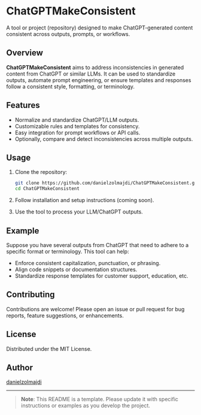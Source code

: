 # ChatGPTMakeConsistent

A tool or project (repository) designed to make ChatGPT-generated content consistent across outputs, prompts, or workflows.

## Overview

**ChatGPTMakeConsistent** aims to address inconsistencies in generated content from ChatGPT or similar LLMs. It can be used to standardize outputs, automate prompt engineering, or ensure templates and responses follow a consistent style, formatting, or terminology.

## Features

- Normalize and standardize ChatGPT/LLM outputs.
- Customizable rules and templates for consistency.
- Easy integration for prompt workflows or API calls.
- Optionally, compare and detect inconsistencies across multiple outputs.

## Usage

1. Clone the repository:
   ```bash
   git clone https://github.com/danielzolmajdi/ChatGPTMakeConsistent.git
   cd ChatGPTMakeConsistent
   ```

2. Follow installation and setup instructions (coming soon).

3. Use the tool to process your LLM/ChatGPT outputs.

## Example

Suppose you have several outputs from ChatGPT that need to adhere to a specific format or terminology. This tool can help:

- Enforce consistent capitalization, punctuation, or phrasing.
- Align code snippets or documentation structures.
- Standardize response templates for customer support, education, etc.

## Contributing

Contributions are welcome! Please open an issue or pull request for bug reports, feature suggestions, or enhancements.

## License

Distributed under the MIT License.

## Author

[danielzolmajdi](https://github.com/danielzolmajdi)

---

> **Note**: This README is a template. Please update it with specific instructions or examples as you develop the project.
